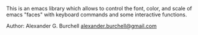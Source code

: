 This is an emacs library which allows to control the font, color, and
scale of emacs "faces" with keyboard commands and some interactive
functions.

Author: Alexander G. Burchell <alexander.burchell@gmail.com>
